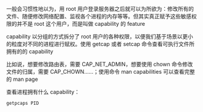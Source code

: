一般会习惯性地以为，用 root 用户登录服务器之后就可以为所欲为：修改所有的文件、随便修改网络配置、监视各个进程的内存等等。但其实真正赋予这些敏感权限的并不是 root 这个用户，而是叫做 capability 的 feature

capability 以分组的方式拆分了 root 用户的各种权限，以便我们基于场景以更小的粒度对不同的进程进行赋权。使用 getcap 或者 setcap 命令查看可执行文件所拥有的的 capability

比如说，想要修改路由表，需要 CAP_NET_ADMIN，想要使用 chown 命令修改文件的归属，需要 CAP_CHOWN……；使用命令 man capabilities 可以查看完整的 man page

查看进程拥有什么 capability：

```bash
getpcaps PID
```